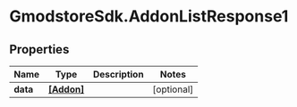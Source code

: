 # GmodstoreSdk.AddonListResponse1

## Properties

Name | Type | Description | Notes
------------ | ------------- | ------------- | -------------
**data** | [**[Addon]**](Addon.md) |  | [optional] 


